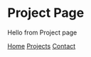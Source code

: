 # Project Page

Hello from Project page


[Home](index.markdown)
[Projects](projects.markdown)
[Contact](contact.markdown)
